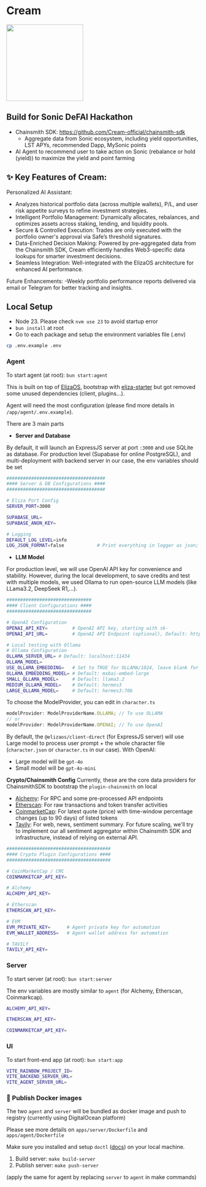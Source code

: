 # Cream

<img src="https://github.com/user-attachments/assets/f2877449-36e2-4e6e-91b5-6d133327f0af" width="200px"/>

## Build for Sonic DeFAI Hackathon

- Chainsmith SDK: https://github.com/Cream-official/chainsmith-sdk
  - Aggregate data from Sonic ecosystem, including yield opportunities, LST APYs, recommended Dapp, MySonic points
- AI Agent to recommend user to take action on Sonic (rebalance or hold (yield)) to maximize the yield and point farming

## ✨ Key Features of Cream:

Personalized AI Assistant:

- Analyzes historical portfolio data (across multiple wallets), P/L, and user risk appetite surveys to refine investment strategies.
- Intelligent Portfolio Management: Dynamically allocates, rebalances, and optimizes assets across staking, lending, and liquidity pools.
- Secure & Controlled Execution: Trades are only executed with the portfolio owner's approval via Safe’s threshold signatures.
- Data-Enriched Decision Making: Powered by pre-aggregated data from the Chainsmith SDK, Cream efficiently handles Web3-specific data lookups for smarter investment decisions.
- Seamless Integration: Well-integrated with the ElizaOS architecture for enhanced AI performance.

Future Enhancements:
-Weekly portfolio performance reports delivered via email or Telegram for better tracking and insights.

## Local Setup

- Node 23. Please check `nvm use 23` to avoid startup error
- `bun install` at root
- Go to each package and setup the environment variables file (.env)

```bash
cp .env.example .env
```

### Agent

To start agent (at root): `bun start:agent`

This is built on top of [ElizaOS](https://github.com/elizaOS/eliza), bootstrap with [eliza-starter](https://github.com/elizaOS) but got removed some unused dependencies (client, plugins...).

Agent will need the most configuration (please find more details in `/app/agent/.env.example`).

There are 3 main parts

- **Server and Database**

By default, it will launch an ExpressJS server at port `:3000` and use SQLite as database. For production level (Supabase for online PostgreSQL), and multi-deployment with backend server in our case, the env variables should be set

```bash
####################################
#### Server & DB Configurations ####
####################################

# Eliza Port Config
SERVER_PORT=3000

SUPABASE_URL=
SUPABASE_ANON_KEY=

# Logging
DEFAULT_LOG_LEVEL=info
LOG_JSON_FORMAT=false            # Print everything in logger as json; false by default
```

- **LLM Model**

For production level, we will use OpenAI API key for convenience and stability. However, during the local development, to save credits and test with multiple models, we used Ollama to run open-source LLM models (like LLama3.2, DeepSeek R1,...).

```bash
###############################
#### Client Configurations ####
###############################

# OpenAI Configuration
OPENAI_API_KEY=         # OpenAI API key, starting with sk-
OPENAI_API_URL=         # OpenAI API Endpoint (optional), Default: https://api.openai.com/v1

# Local testing with Ollama
# Ollama Configuration
OLLAMA_SERVER_URL= # Default: localhost:11434
OLLAMA_MODEL=
USE_OLLAMA_EMBEDDING=   # Set to TRUE for OLLAMA/1024, leave blank for local
OLLAMA_EMBEDDING_MODEL= # Default: mxbai-embed-large
SMALL_OLLAMA_MODEL=     # Default: llama3.2
MEDIUM_OLLAMA_MODEL=    # Default: hermes3
LARGE_OLLAMA_MODEL=     # Default: hermes3:70b
```

To choose the ModelProvider, you can edit in `character.ts`

```ts
modelProvider: ModelProviderName.OLLAMA; // To use OLLAMA
// or
modelProvider: ModelProviderName.OPENAI; // To use OpenAI
```

By default, the `@elizaos/client-direct` (for ExpressJS server) will use Large model to process user prompt + the whole character file (`character.json` or `character.ts` in our case). With OpenAI:

- Large model will be `gpt-4o`
- Small model will be `gpt-4o-mini`

**Crypto/Chainsmith Config**
Currently, these are the core data providers for ChainsmithSDK to bootstrap the `plugin-chainsmith` on local

- [Alchemy](https://www.alchemy.com/): For RPC and some pre-processed API endpoints
- [Etherscan](https://etherscan.io/apis): For raw transactions and token transfer activities
- [CoinmarketCap](https://coinmarketcap.com/api/): For latest quote (price) with time-window percentage changes (up to 90 days) of listed tokens
- [Tavily](https://tavily.com/): For web, news, sentiment summary. For future scaling, we'll try to implement our all sentiment aggregator within Chainsmith SDK and infrastructure, instead of relying on external API.

```bash
######################################
#### Crypto Plugin Configurations ####
######################################

# CoinMarketCap / CMC
COINMARKETCAP_API_KEY=

# Alchemy
ALCHEMY_API_KEY=

# Etherscan
ETHERSCAN_API_KEY=

# EVM
EVM_PRIVATE_KEY=      # Agent private key for automation
EVM_WALLET_ADDRESS=   # Agent wallet address for automation

# TAVILY
TAVILY_API_KEY=
```

### Server

To start server (at root): `bun start:server`

The env variables are mostly similar to `agent` (for Alchemy, Etherscan, Coinmarkcap).

```bash
ALCHEMY_API_KEY=

ETHERSCAN_API_KEY=

COINMARKETCAP_API_KEY=

```

### UI

To start front-end app (at root): `bun start:app`

```bash
VITE_RAINBOW_PROJECT_ID=
VITE_BACKEND_SERVER_URL=
VITE_AGENT_SERVER_URL=
```

### 🐳 Publish Docker images

The two `agent` and `server` will be bundled as docker image and push to registry (currently using DigitalOcean platform)

Please see more details on `apps/server/Dockerfile` and `apps/agent/Dockerfile`

Make sure you installed and setup `doctl` ([docs](https://docs.digitalocean.com/reference/doctl/how-to/install/)) on your local machine.

1. Build server: `make build-server`
2. Publish server: `make push-server`

(apply the same for agent by replacing `server` to `agent` in make commands)
